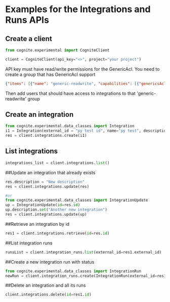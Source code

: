 # Examples for the Integrations and Runs APIs
## Create a client
```python
from cognite.experimental import CogniteClient

client = CogniteClient(api_key="<>", project="your project")
```
API key must have read/write permissions for the GenericAcl.
You need to create a group that has GenericAcl support
```json
{"items": [{"name": "generic-readwrite", "capabilities": [{"genericsAcl": {"actions": ["READ", "WRITE"], "scope": {"all": {}}}}]}]}
``` 
Then add users that should have access to integrations to that 'generic-readwrite' group


## Create an integration
```python
from cognite.experimental.data_classes import Integration	
i1 = Integration(external_id = "py test id", name="py test", description = "python generated", data_set_id = 1, schedule = "", owner = {"name": "Alex", "email": "Alex@test.no"})
res = client.integrations.create(i1)
```

## List integrations
```python
integrations_list = client.integrations.list()
```

##Update an integration that already exists
```python
res.description = "New description"
res = client.integrations.update(res)

#or
from cognite.experimental.data_classes import IntegrationUpdate	
up = IntegrationUpdate(id=res.id)
up.description.set("Another new integration")
res = client.integrations.update(up)
```

##Retrieve an integration by id
```python
res1 = client.integrations.retrieve(id=res.id)
```

##List integration runs 
```python
runsList = client.integration_runs.list(external_id=res1.external_id)
```

##Create a new integration run with status
```python
from cognite.experimental.data_classes import IntegrationRun	
newRun = client.integration_runs.create(IntegrationRun(external_id=res1.external_id, status="success"))
```

##Delete an integration and all its runs
```python
client.integrations.delete(id=res1.id)
```
